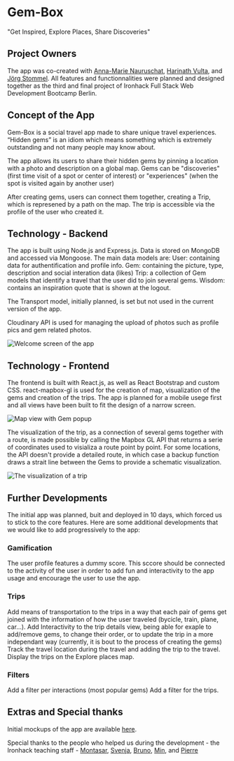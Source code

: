 # Gem-Box
"Get Inspired, Explore Places, Share Discoveries"

## Project Owners

The app was co-created with [Anna-Marie Nauruschat](https://github.com/annamarie-now), [Harinath Vulta](https://github.com/harinathvutla), and [Jörg Stommel](https://github.com/Jrgsto). All features and functionnalities were planned and designed together as the third and final project of Ironhack Full Stack Web Development Bootcamp Berlin.

## Concept of the App

Gem-Box is a social travel app made to share unique travel experiences. “Hidden gems” is an idiom which means something which is extremely outstanding and not many people may know about.

The app allows its users to share their hidden gems by pinning a location with a photo and description on a global map.
Gems can be "discoveries" (first time visit of a spot or center of interest) or "experiences" (when the spot is visited again by another user)

After creating gems, users can connect them together, creating a Trip, which is represened by a path on the map. The trip is accessible via the profile of the user who created it.

## Technology - Backend

The app is built using Node.js and Express.js. Data is stored on MongoDB and accessed via Mongoose. The main data models are: 
User: containing data for authentification and profile info.
Gem: containing the picture, type, description and social interation data (likes)
Trip: a collection of Gem models that identify a travel that the user did to join several gems.
Wisdom: contains an inspiration quote that is shown at the logout.

The Transport model, initially planned, is set but not used in the current version of the app.

Cloudinary API is used for managing the upload of photos such as profile pics and gem related photos.

![Welcome screen of the app](https://github.com/iourisorokine/Gem-Box/blob/master/public/screenshots/welcome-screen.png)

## Technology - Frontend

The frontend is built with React.js, as well as React Bootstrap and custom CSS. react-mapbox-gl is used for the creation of map, visualization of the gems and creation of the trips.
The app is planned for a mobile usege first and all views have been built to fit the design of a narrow screen.

![Map view with Gem popup](https://github.com/iourisorokine/Gem-Box/blob/master/public/screenshots/map-view-1.png)

The visualization of the trip, as a connection of several gems together with a route, is made possible by calling the Mapbox GL API that returns a serie of coordinates used to visializa a route point by point. For some locations, the API doesn't provide a detailed route, in which case a backup function draws a strait line between the Gems to provide a schematic visualization.

![The visualization of a trip](https://github.com/iourisorokine/Gem-Box/blob/master/public/screenshots/trip-screen.png)

## Further Developments

The initial app was planned, buit and deployed in 10 days, which forced us to stick to the core features. Here are some additional developments that we would like to add progressively to the app:

### Gamification
The user profile features a dummy score. This sccore should be connected to the activity of the user in order to add fun and interactivity to the app usage and encourage the user to use the app.
### Trips
Add means of transportation to the trips in a way that each pair of gems get joined with the information of how the user traveled (bycicle, train, plane, car...).
Add Interactivity to the trip details view, being able for exaple to add/remove gems, to change their order, or to update the trip in a more independant way (currently, it is bout to the process of creating the gems)
Track the travel location during the travel and adding the trip to the travel.
Display the trips on the Explore places map.
### Filters
Add a filter per interactions (most popular gems)
Add a filter for the trips.

## Extras and Special thanks
Initial mockups of the app are available [here](https://marvelapp.com/project/4346573/).

Special thanks to the people who helped us during the development - the Ironhack teaching staff - [Montasar](https://github.com/mjarraya), [Svenja](https://github.com/Svemakawe), [Bruno](https://github.com/brudolce), [Min](https://github.com/angminsheng), and [Pierre](https://github.com/pierreportal)



